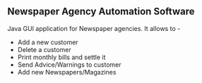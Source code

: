 ## Newspaper Agency Automation Software
Java GUI application for Newspaper agencies. It allows to -
* Add a new customer
* Delete a customer
* Print monthly bills and settle it
* Send Advice/Warnings to customer
* Add new Newspapers/Magazines